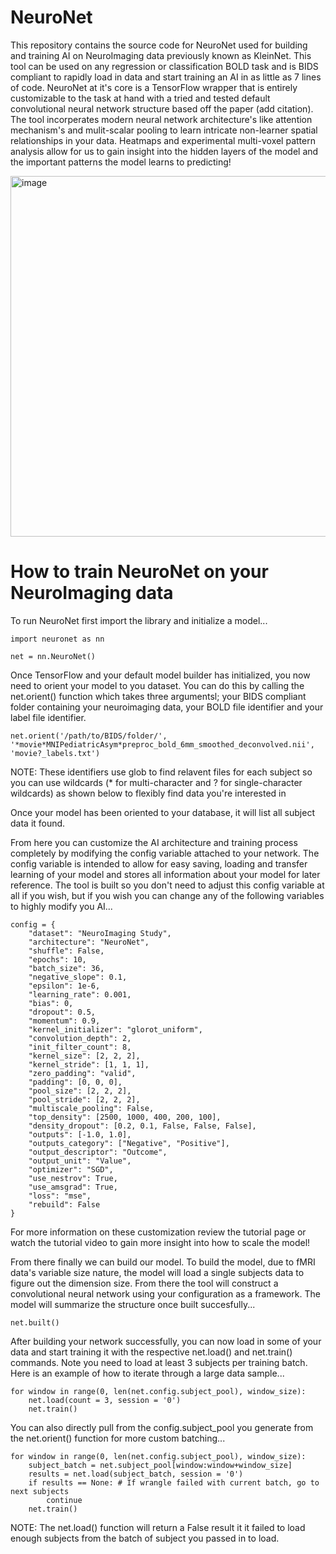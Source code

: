 # NeuroNet
This repository contains the source code for NeuroNet used for building and training AI on NeuroImaging data previously known as KleinNet. This tool can be used on any regression or classification BOLD task and is BIDS compliant to rapidly load in data and start training an AI in as little as 7 lines of code. NeuroNet at it's core is a TensorFlow wrapper that is entirely customizable to the task at hand with a tried and tested default convolutional neural network structure based off the paper (add citation). The tool incorperates modern neural network architecture's like attention mechanism's and mulit-scalar pooling to learn intricate non-learner spatial relationships in your data. Heatmaps and experimental multi-voxel pattern analysis allow for us to gain insight into the hidden layers of the model and the important patterns the model learns to predicting!

<img width="577" alt="image" src="https://github.com/user-attachments/assets/0c4b9833-34f3-438b-bdec-e50b92ee62ba" />

# How to train NeuroNet on your NeuroImaging data
To run NeuroNet first import the library and initialize a model...

```
import neuronet as nn

net = nn.NeuroNet()
```

Once TensorFlow and your default model builder has initialized, you now need to orient your model to you dataset. You can do this by calling the net.orient() function which takes three argumentsl; your BIDS compliant folder containing your neuroimaging data, your BOLD file identifier and your label file identifier. 



```
net.orient('/path/to/BIDS/folder/', '*movie*MNIPediatricAsym*preproc_bold_6mm_smoothed_deconvolved.nii', 'movie?_labels.txt')
```
NOTE: These identifiers use glob to find relavent files for each subject so you can use wildcards (* for multi-character and ? for single-character wildcards) as shown below to flexibly find data you're interested in

Once your model has been oriented to your database, it will list all subject data it found. 

From here you can customize the AI architecture and training process completely by modifying the config variable attached to your network. The config variable is intended to allow for easy saving, loading and transfer learning of your model and stores all information about your model for later reference. The tool is built so you don't need to adjust this config variable at all if you wish, but if you wish you can change any of the following variables to highly modify you AI...

```
config = {
    "dataset": "NeuroImaging Study",
    "architecture": "NeuroNet",
    "shuffle": False,
    "epochs": 10,
    "batch_size": 36,
    "negative_slope": 0.1,
    "epsilon": 1e-6,
    "learning_rate": 0.001,
    "bias": 0,
    "dropout": 0.5,
    "momentum": 0.9,
    "kernel_initializer": "glorot_uniform",
    "convolution_depth": 2,
    "init_filter_count": 8,
    "kernel_size": [2, 2, 2],
    "kernel_stride": [1, 1, 1],
    "zero_padding": "valid",
    "padding": [0, 0, 0],
    "pool_size": [2, 2, 2],
    "pool_stride": [2, 2, 2],
    "multiscale_pooling": False,
    "top_density": [2500, 1000, 400, 200, 100],
    "density_dropout": [0.2, 0.1, False, False, False],
    "outputs": [-1.0, 1.0],
    "outputs_category": ["Negative", "Positive"],
    "output_descriptor": "Outcome",
    "output_unit": "Value",
    "optimizer": "SGD",
    "use_nestrov": True,
    "use_amsgrad": True,
    "loss": "mse",
    "rebuild": False
}
```
For more information on these customization review the tutorial page or watch the tutorial video to gain more insight into how to scale the model!

From there finally we can build our model. To build the model, due to fMRI data's variable size nature, the model will load a single subjects data to figure out the dimension size. From there the tool will construct a convolutional neural network using your configuration as a framework. The model will summarize the structure once built succesfully...
```
net.built()
```

After building your network successfully, you can now load in some of your data and start training it with the respective net.load() and net.train() commands. Note you need to load at least 3 subjects per training batch. Here is an example of how to iterate through a large data sample...
```
for window in range(0, len(net.config.subject_pool), window_size): 
    net.load(count = 3, session = '0')
    net.train()
```

You can also directly pull from the config.subject_pool you generate from the net.orient() function for more custom batching...
```
for window in range(0, len(net.config.subject_pool), window_size): 
    subject_batch = net.subject_pool[window:window+window_size]
    results = net.load(subject_batch, session = '0')
    if results == None: # If wrangle failed with current batch, go to next subjects
        continue
    net.train()
```
NOTE: The net.load() function will return a False result it it failed to load enough subjects from the batch of subject you passed in to load.

